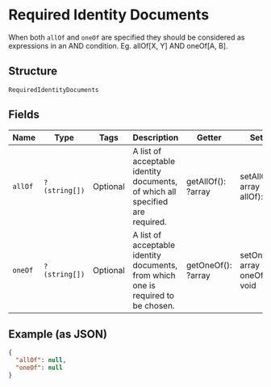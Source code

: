 
# Required Identity Documents

When both `allOf` and `oneOf` are specified they should be considered as expressions in an AND condition. Eg. allOf[X, Y] AND oneOf[A, B].

## Structure

`RequiredIdentityDocuments`

## Fields

| Name | Type | Tags | Description | Getter | Setter |
|  --- | --- | --- | --- | --- | --- |
| `allOf` | `?(string[])` | Optional | A list of acceptable identity documents, of which all specified are required. | getAllOf(): ?array | setAllOf(?array allOf): void |
| `oneOf` | `?(string[])` | Optional | A list of acceptable identity documents, from which one is required to be chosen. | getOneOf(): ?array | setOneOf(?array oneOf): void |

## Example (as JSON)

```json
{
  "allOf": null,
  "oneOf": null
}
```

